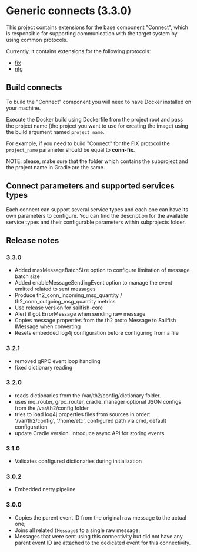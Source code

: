 # Generic connects (3.3.0)

This project contains extensions for the base component "[Connect](https://github.com/th2-net/th2-conn)", which is responsible for
supporting communication with the target system by using common protocols.

Currently, it contains extensions for the following protocols:
+ [fix](conn-fix/README.md)
+ [ntg](conn-ntg/README.md)

## Build connects

To build the "Connect" component you will need to have Docker installed on your machine.

Execute the Docker build using Dockerfile from the project root and pass the project name
(the project you want to use for creating the image) using the build argument named `project_name`.

For example, if you need to build "Connect" for the FIX protocol the `project_name` parameter should be equal to **conn-fix**.

NOTE: please, make sure that the folder which contains the subproject and the project name in Gradle are the same.

## Connect parameters and supported services types
Each connect can support several service types and each one can have its own parameters to configure.
You can find the description for the available service types and their configurable parameters within subprojects folder.

## Release notes

### 3.3.0

+ Added maxMessageBatchSize option to configure limitation of message batch size 
+ Added enableMessageSendingEvent option to manage the event emitted related to sent messages
+ Produce th2_conn_incoming_msg_quantity / th2_conn_outgoing_msg_quantity metrics
+ Use release version for sailfish-core
+ Alert if got ErrorMessage when sending raw message
+ Copies message properties from the th2 proto Message to Sailfish IMessage when converting
+ Resets embedded log4j configuration before configuring from a file

### 3.2.1

+ removed gRPC event loop handling
+ fixed dictionary reading

### 3.2.0

+ reads dictionaries from the /var/th2/config/dictionary folder.
+ uses mq_router, grpc_router, cradle_manager optional JSON configs from the /var/th2/config folder
+ tries to load log4j.properties files from sources in order: '/var/th2/config', '/home/etc', configured path via cmd, default configuration
+ update Cradle version. Introduce async API for storing events

### 3.1.0
+ Validates configured dictionaries during initialization

### 3.0.2
+ Embedded netty pipeline

### 3.0.0
+ Copies the parent event ID from the original raw message to the actual one;
+ Joins all related `IMessage`s to a single raw message;
+ Messages that were sent using this connectivity but did not have any parent event ID
  are attached to the dedicated event for this connectivity.